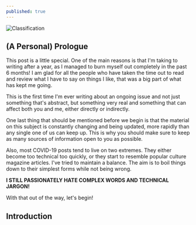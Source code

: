```yaml
---
published: true
---
```

![Classification]({{site.baseurl}}/images/Bio_Ann.png)


## (A Personal) Prologue

This post is a little special. One of the main reasons is that I'm taking to writing after a year, as I managed to burn myself out completely in the past 6 months! I am glad for all the people who have taken the time out to read and review what I have to say on things I like, that was a big part of what has kept me going. 

This is the first time I'm ever writing about an ongoing issue and not just something that's abstract, but something very real and something that can affect both you and me, either directly or indirectly. 

One last thing that should be mentioned before we begin is that the material on this subject is constantly changing and being updated, more rapidly than any single one of us can keep up. This is why you should make sure to keep as many sources of information open to you as possible. 

Also, most COVID-19 posts tend to live on two extremes. They either become too technical too quickly, or they start to resemble popular culture magazine articles. I've tried to maintain a balance. The aim is to boil things down to their simplest forms while not being wrong.


**I STILL PASSIONATELY HATE COMPLEX WORDS AND TECHNICAL JARGON!**

With that out of the way, let's begin!


## Introduction
